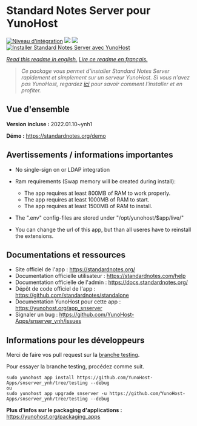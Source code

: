 # Standard Notes Server pour YunoHost

[![Niveau d'intégration](https://dash.yunohost.org/integration/snserver.svg)](https://dash.yunohost.org/appci/app/snserver) ![](https://ci-apps.yunohost.org/ci/badges/snserver.status.svg) ![](https://ci-apps.yunohost.org/ci/badges/snserver.maintain.svg)  
[![Installer Standard Notes Server avec YunoHost](https://install-app.yunohost.org/install-with-yunohost.svg)](https://install-app.yunohost.org/?app=snserver)

*[Read this readme in english.](./README.md)*
*[Lire ce readme en français.](./README_fr.md)*

> *Ce package vous permet d'installer Standard Notes Server rapidement et simplement sur un serveur YunoHost.
Si vous n'avez pas YunoHost, regardez [ici](https://yunohost.org/#/install) pour savoir comment l'installer et en profiter.*

## Vue d'ensemble



**Version incluse :** 2022.01.10~ynh1

**Démo :** https://standardnotes.org/demo

## Avertissements / informations importantes

* No single-sign on or LDAP integration
* Ram requirements (Swap memory will be created during install):
    * The app requires at least 800MB of RAM to work properly.
    * The app requires at least 1000MB of RAM to start.
    * The app requires at least 1500MB of RAM to install.

* The ".env" config-files are stored under "/opt/yunohost/$app/live/"
* You can change the url of this app, but than all useres have to reinstall the extensions.

## Documentations et ressources

* Site officiel de l'app : https://standardnotes.org/
* Documentation officielle utilisateur : https://standardnotes.com/help
* Documentation officielle de l'admin : https://docs.standardnotes.org/
* Dépôt de code officiel de l'app : https://github.com/standardnotes/standalone
* Documentation YunoHost pour cette app : https://yunohost.org/app_snserver
* Signaler un bug : https://github.com/YunoHost-Apps/snserver_ynh/issues

## Informations pour les développeurs

Merci de faire vos pull request sur la [branche testing](https://github.com/YunoHost-Apps/snserver_ynh/tree/testing).

Pour essayer la branche testing, procédez comme suit.
```
sudo yunohost app install https://github.com/YunoHost-Apps/snserver_ynh/tree/testing --debug
ou
sudo yunohost app upgrade snserver -u https://github.com/YunoHost-Apps/snserver_ynh/tree/testing --debug
```

**Plus d'infos sur le packaging d'applications :** https://yunohost.org/packaging_apps